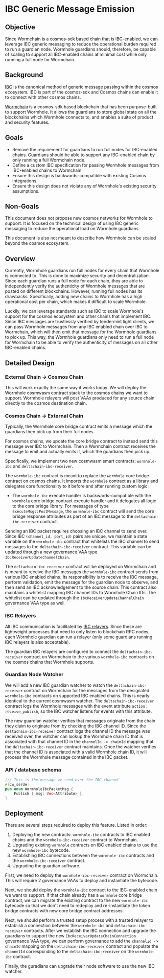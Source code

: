 # IBC Generic Message Emission

## Objective

Since Wormchain is a cosmos-sdk based chain that is IBC-enabled, we can leverage IBC generic messaging to reduce the operational burden required to run a guardian node. Wormhole guardians should, therefore, be capable of scaling to support all IBC-enabled chains at minimal cost while only running a full node for Wormchain.

## Background

[IBC](https://ibcprotocol.org/) is the canonical method of generic message passing within the cosmos ecosystem. IBC is part of the cosmos-sdk and Cosmos chains can enable it to connect with other cosmos chains.

[Wormchain](https://github.com/wormhole-foundation/wormhole/tree/main/deltachain) is a cosmos-sdk based blockchain that has been purpose-built to support Wormhole. It allows the guardians to store global state on all the blockchains which Wormhole connects to, and enables a suite of product and security features.

## Goals

- Remove the requirement for guardians to run full nodes for IBC-enabled chains. Guardians should be able to support any IBC-enabled chain by only running a full Wormchain node.
- Define a custom IBC specification for passing Wormhole messages from IBC-enabled chains to Wormchain.
- Ensure this design is backwards-compatible with existing Cosmos integrations.
- Ensure this design does not violate any of Wormhole's existing security assumptions.

## Non-Goals

This document does not propose new cosmos networks for Wormhole to support. It is focused on the technical design of using IBC generic messaging to reduce the operational load on Wormhole guardians.

This document is also not meant to describe how Wormhole can be scaled beyond the cosmos ecosystem.

## Overview

Currently, Wormhole guardians run full nodes for every chain that Wormhole is connected to. This is done to maximize security and decentralization. Since each guardian runs a full node for each chain, they are able to independently verify the authenticity of Wormhole messages that are posted on different blockchains. However, running full nodes has its drawbacks. Specifically, adding new chains to Wormhole has a high operational cost per chain, which makes it difficult to scale Wormhole.

Luckily, we can leverage standards such as IBC to scale Wormhole's support for the cosmos ecosystem and other chains that implement IBC. Since IBC messages are trustlessly verified by tendermint light clients, we can pass Wormhole messages from any IBC enabled chain over IBC to Wormchain, which will then emit that message for the Wormhole guardians to pick up. This way, the Wormhole guardians only need to run a full node for Wormchain to be able to verify the authenticity of messages on all other IBC-enabled chains.

## Detailed Design

### External Chain -> Cosmos Chain

This will work exactly the same way it works today. We will deploy the Wormhole cosmwasm contract stack to the cosmos chains we want to support. Wormhole relayers will post VAAs produced for any source chain directly to the cosmos destination chain.

### Cosmos Chain -> External Chain

Typically, the Wormhole core bridge contract emits a message which the guardians then pick up from their full nodes.

For cosmos chains, we update the core bridge contract to instead send this message over IBC to Wormchain. Then a Wormchain contract receives the message to emit and actually emits it, which the guardians then pick up.

Specifically, we implement two new cosmwasm smart contracts: `wormhole-ibc` and `deltachain-ibc-receiver`.

The `wormhole-ibc` contract is meant to replace the `wormhole` core bridge contract on cosmos chains. It imports the `wormhole` contract as a library and delegates core functionality to it before and after running custom logic:
- The `wormhole-ibc` execute handler is backwards-compatible with the `wormhole` core bridge contract execute handler and it delegates all logic to the core bridge library. For messages of type `ExecuteMsg::PostMessage`, the `wormhole-ibc` contract will send the core bridge response attributes as part of an IBC message to the `deltachain-ibc-receiver` contract.

Sending an IBC packet requires choosing an IBC channel to send over. Since IBC `(channel_id, port_id)` pairs are unique, we maintain a state variable on the `wormhole-ibc` contract that whitelists the IBC channel to send messages to the `deltachain-ibc-receiver` contract. This variable can be updated through a new governance VAA type `IbcReceiverUpdateChannelChain`.

The `deltachain-ibc-receiver` contract will be deployed on Wormchain and is meant to receive the IBC messages the `wormhole-ibc` contract sends from various IBC enabled chains. Its responsibility is to receive the IBC message, perform validation, emit the message for the guardian node to observe, and then send an IBC acknowledgement to the source chain. This contract also maintains a whitelist mapping IBC channel IDs to Wormhole Chain IDs. The whitelist can be updated through the `IbcReceiverUpdateChannelChain` governance VAA type as well.

### IBC Relayers

All IBC communication is facilitated by [IBC relayers](https://ibcprotocol.org/relayers/). Since these are lightweight processes that need to only listen to blockchain RPC nodes, each Wormhole guardian can run a relayer (only some guardians running IBC relayers is also acceptable).

The guardian IBC relayers are configured to connect the `deltachain-ibc-receiver` contract on Wormchain to the various `wormhole-ibc` contracts on the cosmos chains that Wormhole supports.

### Guardian Node Watcher

We will add a new IBC guardian watcher to watch the `deltachain-ibc-receiver` contract on Wormchain for the messages from the designated `wormhole-ibc` contracts on supported IBC enabled chains. This is nearly identical to the current cosmwasm watcher. The `deltachain-ibc-receiver` contract logs the Wormhole messages with the event attribute `action: receive_publish`, so the IBC watcher listens for events with this attribute.

The new guardian watcher verifies that messages originate from the chain they claim to originate from by checking the IBC channel ID. Since the `deltachain-ibc-receiver` contract logs the channel ID the message was received over, the watcher can lookup the Wormhole chain ID that is associated with that channel ID in the `channelId -> chainId` mapping that the `deltachain-ibc-receiver` contract maintains. Once the watcher verifies that the channel ID is associated with a valid Wormhole chain ID, it will process the Wormhole message contained in the IBC packet.

### API / database schema

```rust
/// This is the message we send over the IBC channel
#[cw_serde]
pub enum WormholeIbcPacketMsg {
    Publish { msg: Vec<Attribute> },
}
```

## Deployment

There are several steps required to deploy this feature. Listed in order:

1. Deploying the new contracts: `wormhole-ibc` contracts to IBC enabled chains and the `wormhole-ibc-receiver` contract to Wormchain.
2. Upgrading existing `wormhole` contracts on IBC enabled chains to use the new `wormhole-ibc` bytecode.
3. Establishing IBC connections between the `wormhole-ibc` contracts and the `wormhole-ibc-receiver` contract.
4. Upgrading the guardian software.

First, we need to deploy the `wormhole-ibc-receiver` contract on Wormchain. This will require 2 governance VAAs to deploy and instantiate the bytecode.

Next, we should deploy the `wormhole-ibc` contract to the IBC-enabled chain we want to support. If that chain already has a `wormhole` core bridge contract, we can migrate the existing contract to the new `wormhole-ibc` bytecode so that we don't need to redeploy and re-instantiate the token bridge contracts with new core bridge contract addresses.

Next, we should perform a trusted setup process with a trusted relayer to establish a connection between the `wormhole-ibc` and `deltachain-ibc-receiver` contracts. After we establish the IBC connection and upgrade the guardians to support the new `IbcReceiverUpdateChainConnection` governance VAA type, we can perform governance to add the `channelId -> chainId` mapping on the `deltachain-ibc-receiver` contract and populate the `channelId` corresponding to the `deltachain-ibc-receiver` on the `wormhole-ibc` contract.

Finally, the guradians can upgrade their node software to use the new IBC watcher.
